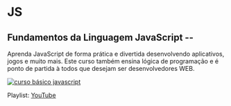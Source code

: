 # JS
## Fundamentos da Linguagem JavaScript -- 
Aprenda JavaScript de forma prática e divertida desenvolvendo aplicativos, jogos e muito mais. Este curso também ensina lógica de programação e é ponto de partida à todos que desejam ser desenvolvedores WEB.

[![curso básico javascript](http://img.youtube.com/vi/h1FiBei6plo/0.jpg)](http://www.youtube.com/watch?v=h1FiBei6plo "JS - Apresentação do curso")

Playlist: [YouTube](https://www.youtube.com/playlist?list=PLbEOwbQR9lqyuy7U1YjGgBv0x2Hzuw569)
